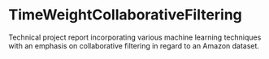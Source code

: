 # TimeWeightCollaborativeFiltering
Technical project report incorporating various machine learning techniques with an emphasis on collaborative filtering in regard to an Amazon dataset.
